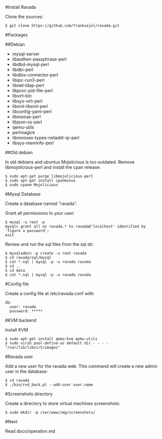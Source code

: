 #Install Ravada

Clone the sources:

    $ git clone https://github.com/frankiejol/ravada.git

#Packages

##Debian

- mysql-server
- libauthen-passphrase-perl
- libdbd-mysql-perl
- libdbi-perl
- libdbix-connector-perl
- libipc-run3-perl
- libnet-ldap-perl
- libproc-pid-file-perl
- libvirt-bin
- libsys-virt-perl
- libxml-libxml-perl
- libconfig-yaml-perl
- libmoose-perl
- libjson-xs-perl
- qemu-utils
- perlmagick
- libmoosex-types-netaddr-ip-perl
- libsys-meminfo-perl

##Old debian

In old debians and ubuntus Mojolicious is too outdated. Remove libmojolicious-perl and install the cpan release:

    $ sudo apt-get purge libmojolicious-perl
    $ sudo apt-get install cpanminus
    $ sudo cpanm Mojolicious

#Mysql Database

Create a database named "ravada". 

Grant all permissions to your user:

    $ mysql -u root -p
    mysql> grant all on ravada.* to ravada@'localhost' identified by 'figure a password';
    exit

Review and run the sql files from the sql dir.

    $ mysqladmin -p create -u root ravada
    $ cd ravada/sql/mysql
    $ cat *.sql | mysql -p -u ravada ravada
    $ cd ..
    $ cd data
    $ cat *.sql | mysql -p -u ravada ravada

#Config file

Create a config file at /etc/ravada.conf with:
    
    db:
      user: ravada
      password: *****

#KVM backend

Install KVM 

    $ sudo apt-get install qemu-kvm qemu-utils
    $ sudo virsh pool-define-as default dir - - - - "/var/lib/libvirt/images"

#Ravada user

Add a new user for the ravada web. This command will create a new admin user in the database:

    $ cd ravada
    $ ./bin/rvd_back.pl --add-user user.name

#Screenshots directory

Create a directory to store virtual machines screenshots:

    $ sudo mkdir -p /var/www/img/screenshots/

#Next

Read docs/operation.md
